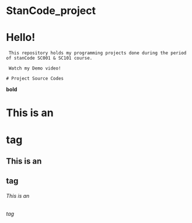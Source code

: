 # StanCode_project <h1> Hello! 
     This repository holds my programming projects done during the period of stanCode SC001 & SC101 course.

     Watch my Demo video!

    
   
   
`# Project Source Codes`






**bold**

# This is an <h1> tag

## This is an <h2> tag

###### This is an <h6> tag
